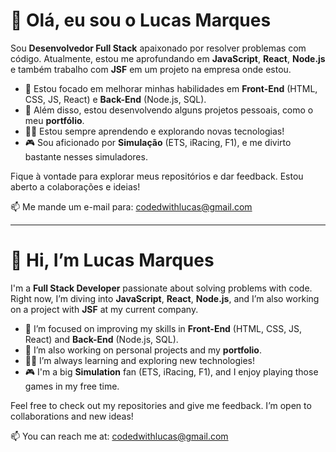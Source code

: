 # 👋 Olá, eu sou o Lucas Marques

Sou **Desenvolvedor Full Stack** apaixonado por resolver problemas com código. Atualmente, estou me aprofundando em **JavaScript**, **React**, **Node.js** e também trabalho com **JSF** em um projeto na empresa onde estou.

- 🔭 Estou focado em melhorar minhas habilidades em **Front-End** (HTML, CSS, JS, React) e **Back-End** (Node.js, SQL).
- 🌱 Além disso, estou desenvolvendo alguns projetos pessoais, como o meu **portfólio**.
- 👨‍💻 Estou sempre aprendendo e explorando novas tecnologias!
- 🎮 Sou aficionado por **Simulação** (ETS, iRacing, F1), e me divirto bastante nesses simuladores.

Fique à vontade para explorar meus repositórios e dar feedback. Estou aberto a colaborações e ideias!

📫 Me mande um e-mail para: [codedwithlucas@gmail.com](mailto:codedwithlucas@gmail.com)

---

# 👋 Hi, I’m Lucas Marques

I'm a **Full Stack Developer** passionate about solving problems with code. Right now, I’m diving into **JavaScript**, **React**, **Node.js**, and I’m also working on a project with **JSF** at my current company.

- 🔭 I’m focused on improving my skills in **Front-End** (HTML, CSS, JS, React) and **Back-End** (Node.js, SQL).
- 🌱 I’m also working on personal projects and my **portfolio**.
- 👨‍💻 I’m always learning and exploring new technologies!
- 🎮 I'm a big **Simulation** fan (ETS, iRacing, F1), and I enjoy playing those games in my free time.

Feel free to check out my repositories and give me feedback. I’m open to collaborations and new ideas!

📫 You can reach me at: [codedwithlucas@gmail.com](mailto:codedwithlucas@gmail.com)
